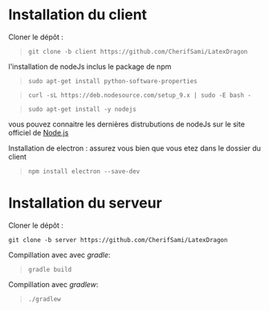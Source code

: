 # Installation du client

Cloner le dépôt :

>`git clone -b client https://github.com/CherifSami/LatexDragon`


l'installation de nodeJs inclus le package de npm 

> `sudo apt-get install python-software-properties`

> `curl -sL https://deb.nodesource.com/setup_9.x | sudo -E bash -`

> `sudo apt-get install -y nodejs`

vous pouvez connaitre les dernières distrubutions de nodeJs sur le site officiel de [Node.js](https://nodejs.org/en/download/package-manager/#debian-and-ubuntu-based-linux-distributions)


Installation de electron :
assurez vous bien que vous etez dans le dossier du client

> `npm install electron --save-dev`

# Installation du serveur

Cloner le dépôt :

`git clone -b server https://github.com/CherifSami/LatexDragon`

Compillation avec avec *gradle*:
> `gradle build`

Compillation avec *gradlew*:
> `./gradlew`
